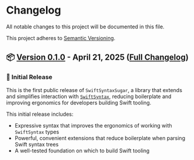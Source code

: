 # Changelog

All notable changes to this project will be documented in this file. 

This project adheres to [Semantic Versioning](https://semver.org).

## 📦 [Version 0.1.0](https://github.com/fetch-rewards/SwiftSyntaxSugar/releases/tag/0.1.0) - April 21, 2025 ([Full Changelog](https://github.com/fetch-rewards/SwiftSyntaxSugar/commits/0.1.0))

### 🚀 Initial Release

This is the first public release of `SwiftSyntaxSugar`, a library that extends and simplifies interaction with [`SwiftSyntax`](https://github.com/swiftlang/swift-syntax),
reducing boilerplate and improving ergonomics for developers building Swift tooling.

This initial release includes:

- Expressive syntax that improves the ergonomics of working with `SwiftSyntax` types
- Powerful, convenient extensions that reduce boilerplate when parsing Swift syntax trees
- A well-tested foundation on which to build Swift tooling
